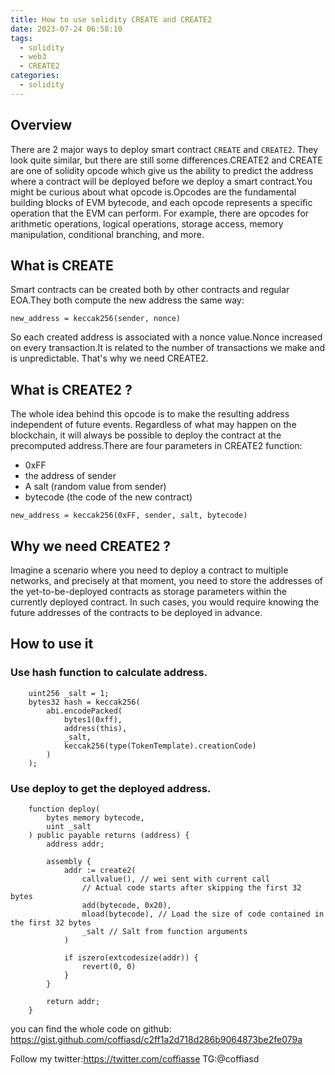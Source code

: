 ```yaml
---
title: How to use solidity CREATE and CREATE2
date: 2023-07-24 06:58:10
tags:
  - solidity
  - web3
  - CREATE2
categories:
  - solidity
---
```



## Overview
There are 2 major ways to deploy smart contract `CREATE` and `CREATE2`. They look quite similar, but there are still some differences.CREATE2 and CREATE are one of solidity opcode which give us the ability to predict the address where a contract will be deployed before we deploy a smart contract.You might be curious about what opcode is.Opcodes are the fundamental building blocks of EVM bytecode, and each opcode represents a specific operation that the EVM can perform. For example, there are opcodes for arithmetic operations, logical operations, storage access, memory manipulation, conditional branching, and more.

## What is CREATE
Smart contracts can be created both by other contracts and regular EOA.They both compute the new address the same way:

```shell
new_address = keccak256(sender, nonce)
```
So each created address is associated with a nonce value.Nonce increased on every transaction.It is related to the number of transactions we make and is unpredictable. That's why we need CREATE2.

## What is CREATE2 ?
The whole idea behind this opcode is to make the resulting address independent of future events. Regardless of what may happen on the blockchain, it will always be possible to deploy the contract at the precomputed address.There are four parameters in CREATE2 function:
* 0xFF
* the address of sender
* A salt (random value from sender)
* bytecode (the code of the new contract)

```shell
new_address = keccak256(0xFF, sender, salt, bytecode)
```

## Why we need CREATE2 ?

Imagine a scenario where you need to deploy a contract to multiple networks, and precisely at that moment, you need to store the addresses of the yet-to-be-deployed contracts as storage parameters within the currently deployed contract. In such cases, you would require knowing the future addresses of the contracts to be deployed in advance.

## How to use it 

### Use hash function to calculate address.

```solidity
    uint256 _salt = 1;
    bytes32 hash = keccak256(
        abi.encodePacked(
            bytes1(0xff),
            address(this),
            _salt,
            keccak256(type(TokenTemplate).creationCode)
        )
    );
```

### Use deploy to get the deployed address.

```solidity
    function deploy(
        bytes memory bytecode,
        uint _salt
    ) public payable returns (address) {
        address addr;

        assembly {
            addr := create2(
                callvalue(), // wei sent with current call
                // Actual code starts after skipping the first 32 bytes
                add(bytecode, 0x20),
                mload(bytecode), // Load the size of code contained in the first 32 bytes
                _salt // Salt from function arguments
            )

            if iszero(extcodesize(addr)) {
                revert(0, 0)
            }
        }

        return addr;
    }
```

you can find the whole code on github:
<https://gist.github.com/coffiasd/c2ff1a2d718d286b9064873be2fe079a>


Follow my twitter:<https://twitter.com/coffiasse>
TG:@coffiasd